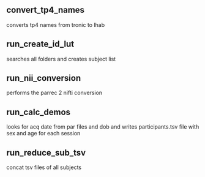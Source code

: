 ## convert_tp4_names
converts tp4 names from tronic to lhab

## run_create_id_lut
searches all folders and creates subject list

## run_nii_conversion
performs the parrec 2 nifti conversion

## run_calc_demos
looks for acq date from par files and dob and writes participants.tsv
file with sex and age for each session

## run_reduce_sub_tsv
concat tsv files of all subjects
